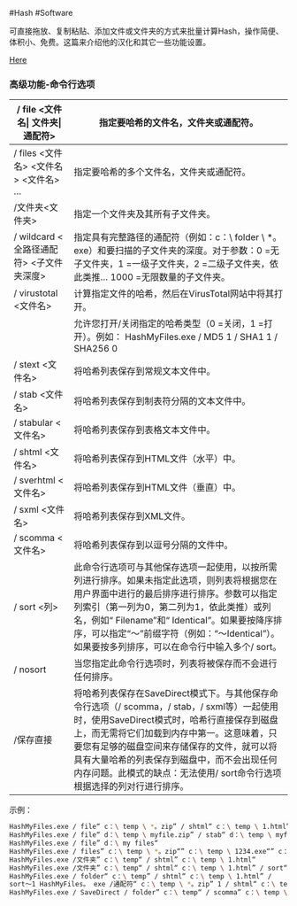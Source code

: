 
#Hash #Software

可直接拖放、复制粘贴、添加文件或文件夹的方式来批量计算Hash，操作简便、体积小、免费。这篇来介绍他的汉化和其它一些功能设置。

[Here](https://blog.csdn.net/NDASH/article/details/110440995)

### 高级功能-命令行选项

| / file <文件名\| 文件夹\| 通配符>     | 指定要哈希的文件名，文件夹或通配符。                                                                                                                                                                                     |
| ---------------------------- | ------------------------------------------------------------------------------------------------------------------------------------------------------------------------------------------------------ |
| / files <文件名> <文件名> <文件名> …  | 指定要哈希的多个文件名，文件夹或通配符。                                                                                                                                                                                   |
| /文件夹<文件夹>                    | 指定一个文件夹及其所有子文件夹。                                                                                                                                                                                       |
| / wildcard <全路径通配符> <子文件夹深度> | 指定具有完整路径的通配符（例如：c：\ folder \ *。exe）和要扫描的子文件夹的深度。对于参数：0 =无子文件夹，1 =一级子文件夹，2 =二级子文件夹，依此类推… 1000 =无限数量的子文件夹。                                                                                               |
| / virustotal <文件名>           | 计算指定文件的哈希，然后在VirusTotal网站中将其打开。                                                                                                                                                                        |
|                              | 允许您打开/关闭指定的哈希类型（0 =关闭，1 =打开）。例如： HashMyFiles.exe / MD5 1 / SHA1 1 / SHA256 0                                                                                                                           |
| / stext <文件名>                | 将哈希列表保存到常规文本文件中。                                                                                                                                                                                       |
| / stab <文件名>                 | 将哈希列表保存到制表符分隔的文本文件中。                                                                                                                                                                                   |
| / stabular <文件名>             | 将哈希列表保存到表格文本文件中。                                                                                                                                                                                       |
| / shtml <文件名>                | 将哈希列表保存到HTML文件（水平）中。                                                                                                                                                                                   |
| / sverhtml <文件名>             | 将哈希列表保存到HTML文件（垂直）中。                                                                                                                                                                                   |
| / sxml <文件名>                 | 将哈希列表保存到XML文件。                                                                                                                                                                                         |
| / scomma <文件名>               | 将哈希列表保存到以逗号分隔的文件中。                                                                                                                                                                                     |
| / sort <列>                   | 此命令行选项可与其他保存选项一起使用，以按所需列进行排序。如果未指定此选项，则列表将根据您在用户界面中进行的最后排序进行排序。参数可以指定列索引（第一列为0，第二列为1，依此类推）或列名，例如“ Filename”和“ Identical”。如果要按降序排序，可以指定“〜”前缀字符（例如：“〜Identical”）。如果要按多列排序，可以在命令行中输入多个/ sort。             |
| / nosort                     | 当您指定此命令行选项时，列表将被保存而不会进行任何排序。                                                                                                                                                                           |
| /保存直接                        | 将哈希列表保存在SaveDirect模式下。与其他保存命令行选项（/ scomma，/ stab，/ sxml等）一起使用时，使用SaveDirect模式时，哈希行直接保存到磁盘上，而无需将它们加载到内存中第一。这意味着，只要您有足够的磁盘空间来存储保存的文件，就可以将具有大量哈希的列表保存到磁盘中，而不会出现任何内存问题。此模式的缺点：无法使用/ sort命令行选项根据选择的列对行进行排序。 |

示例：

```sh
HashMyFiles.exe / file“ c：\ temp \ *。zip” / shtml“ c：\ temp \ 1.html”
HashMyFiles.exe / file“ d：\ temp \ myfile.zip” / stab“ d：\ temp \ myfile.txt“
HashMyFiles.exe / file” d：\ my files“
HashMyFiles.exe / files” c：\ temp \ *。zip“” c：\ temp \ 1234.exe“” c：\ temp \ Hello .exe“ / shtml” c：\ temp \ 1.html“
HashMyFiles.exe /文件夹” c：\ temp“ / shtml” c：\ temp \ 1.html“
HashMyFiles.exe /文件夹” c：\ temp“ / shtml“ c：\ temp \ 1.html” / sort“相同” / sort“文件名”
HashMyFiles.exe / folder“ c：\ temp” / shtml“ c：\ temp \ 1.html” /
sort〜1 HashMyFiles。 exe /通配符“ c：\ temp \ *。zip” 1 / shtml“ c：\ temp \ 1。 html“
HashMyFiles.exe / SaveDirect / folder” c：\ temp“ / scomma” c：\ temp \ 1.csv“
```

